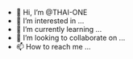 - 👋 Hi, I’m @THAI-ONE
- 👀 I’m interested in ...
- 🌱 I’m currently learning ...
- 💞️ I’m looking to collaborate on ...
- 📫 How to reach me ...

<!---
THAI-ONE/THAI-ONE is a ✨ special ✨ repository because its `README.md` (this file) appears on your GitHub profile.
You can click the Preview link to take a look at your changes.
--->
